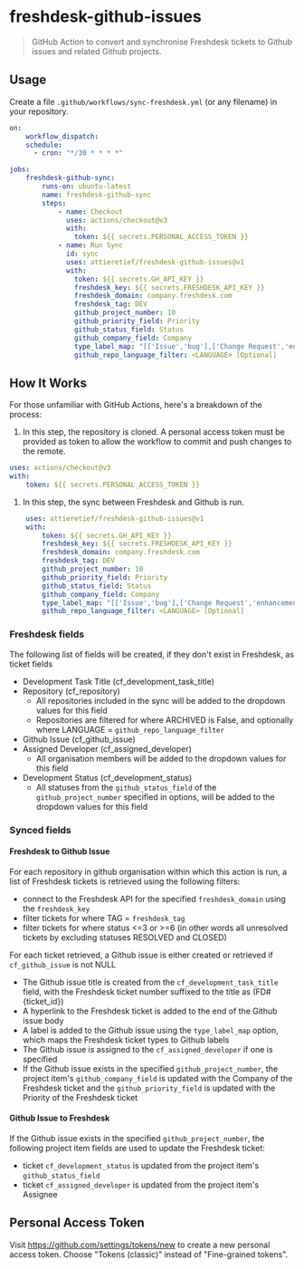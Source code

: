 # freshdesk-github-issues
> GitHub Action to convert and synchronise Freshdesk tickets to Github issues and related Github projects.

## Usage

Create a file `.github/workflows/sync-freshdesk.yml` (or any filename) in your repository.

```yml
on:
    workflow_dispatch:
    schedule:
      - cron: "*/30 * * * *"

jobs:
    freshdesk-github-sync:
        runs-on: ubuntu-latest
        name: freshdesk-github-sync
        steps:
            - name: Checkout
              uses: actions/checkout@v3
              with:
                token: ${{ secrets.PERSONAL_ACCESS_TOKEN }}
            - name: Run Sync
              id: sync
              uses: attieretief/freshdesk-github-issues@v1
              with:
                token: ${{ secrets.GH_API_KEY }}
                freshdesk_key: ${{ secrets.FRESHDESK_API_KEY }}
                freshdesk_domain: company.freshdesk.com
                freshdesk_tag: DEV
                github_project_number: 10
                github_priority_field: Priority
                github_status_field: Status
                github_company_field: Company
                type_label_map: "[['Issue','bug'],['Change Request','enhancement']]"
                github_repo_language_filter: <LANGUAGE> [Optional]
```

## How It Works

For those unfamiliar with GitHub Actions, here's a breakdown of the process:

1. In this step, the repository is cloned. A personal access token must be provided as token to allow the workflow to commit and push changes to the remote.

```yml
uses: actions/checkout@v3
with:
    token: ${{ secrets.PERSONAL_ACCESS_TOKEN }}
```

1. In this step, the sync between Freshdesk and Github is run.

```yml
    uses: attieretief/freshdesk-github-issues@v1
    with:
        token: ${{ secrets.GH_API_KEY }}
        freshdesk_key: ${{ secrets.FRESHDESK_API_KEY }}
        freshdesk_domain: company.freshdesk.com
        freshdesk_tag: DEV
        github_project_number: 10
        github_priority_field: Priority
        github_status_field: Status
        github_company_field: Company
        type_label_map: "[['Issue','bug'],['Change Request','enhancement']]"
        github_repo_language_filter: <LANGUAGE> [Optional]
```

### Freshdesk fields

The following list of fields will be created, if they don't exist in Freshdesk, as ticket fields
- Development Task Title (cf_development_task_title)
- Repository (cf_repository)
  - All repositories included in the sync will be added to the dropdown values for this field
  - Repositories are filtered for where ARCHIVED is False, and optionally where LANGUAGE = `github_repo_language_filter`
- Github Issue (cf_github_issue)
- Assigned Developer (cf_assigned_developer)
  - All organisation members will be added to the dropdown values for this field
- Development Status (cf_development_status)
  - All statuses from the `github_status_field` of the `github_project_number` specified in options, will be added to the dropdown values for this field

### Synced fields

#### Freshdesk to Github Issue

For each repository in github organisation within which this action is run, a list of Freshdesk tickets is retrieved using the following filters:
- connect to the Freshdesk API for the specified `freshdesk_domain` using the `freshdesk_key`
- filter tickets for where TAG = `freshdesk_tag`
- filter tickets for where status <=3 or >=6 (in other words all unresolved tickets by excluding statuses RESOLVED and CLOSED)

For each ticket retrieved, a Github issue is either created or retrieved if `cf_github_issue` is not NULL
- The Github issue title is created from the `cf_development_task_title` field, with the Freshdesk ticket number suffixed to the title as (FD#{ticket_id})
- A hyperlink to the Freshdesk ticket is added to the end of the Github issue body
- A label is added to the Github issue using the `type_label_map` option, which maps the Freshdesk ticket types to Github labels
- The Github issue is assigned to the `cf_assigned_developer` if one is specified
- If the Github issue exists in the specified `github_project_number`, the project item's `github_company_field` is updated with the Company of the Freshdesk ticket and the `github_priority_field` is updated with the Priority of the Freshdesk ticket

#### Github Issue to Freshdesk

If the Github issue exists in the specified `github_project_number`, the following project item fields are used to update the Freshdesk ticket:
- ticket `cf_development_status` is updated from the project item's `github_status_field`
- ticket `cf_assigned_developer` is updated from the project item's Assignee

## Personal Access Token

Visit https://github.com/settings/tokens/new to create a new personal access token. Choose "Tokens (classic)" instead of "Fine-grained tokens".
